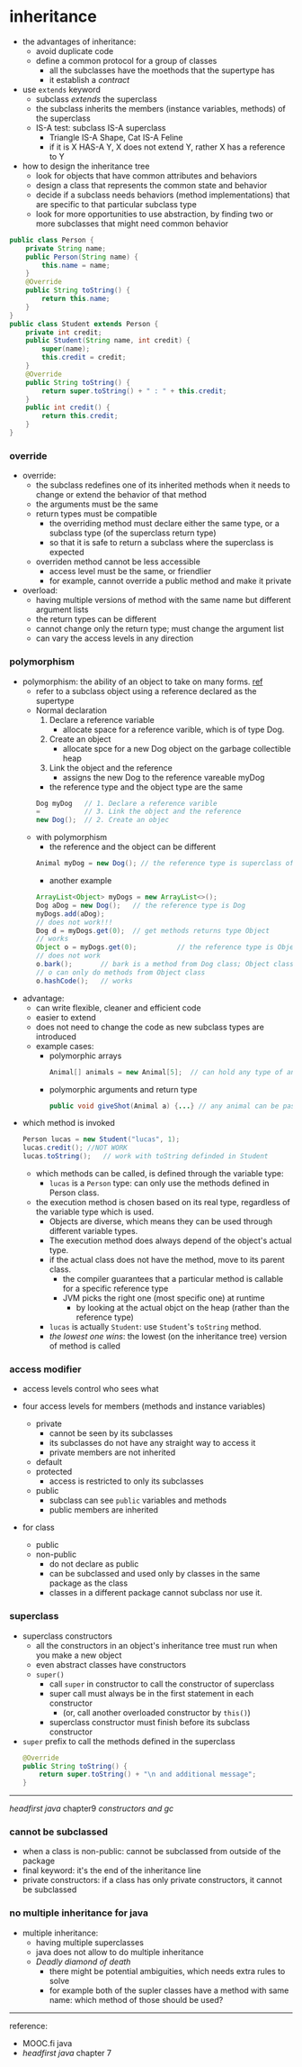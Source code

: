 # inheritance
* the advantages of inheritance:
    * avoid duplicate code
    * define a common protocol for a group of classes
        * all the subclasses have the moethods that the supertype has
        * it establish a *contract*
* use `extends` keyword
    * subclass *extends* the superclass
    * the subclass inherits the members (instance variables, methods) of the superclass
    * IS-A test: subclass IS-A superclass
        * Triangle IS-A Shape, Cat IS-A Feline
        * if it is X HAS-A Y, X does not extend Y, rather X has a reference to Y
* how to design the inheritance tree
    * look for objects that have common attributes and behaviors
    * design a class that represents the common state and behavior
    * decide if a subclass needs behaviors (method implementations) that are specific to that particular subclass type
    * look for more opportunities to use abstraction, by finding two or more subclasses that might need common behavior

```java
public class Person {
    private String name;
    public Person(String name) {
        this.name = name;
    }
    @Override
    public String toString() {
        return this.name;
    }
}
public class Student extends Person {
    private int credit;
    public Student(String name, int credit) {
        super(name);
        this.credit = credit;
    }
    @Override
    public String toString() {
        return super.toString() + " : " + this.credit;
    }
    public int credit() {
        return this.credit;
    }
}
```

### override 
* override:
    * the subclass redefines one of its inherited methods when it needs to change or extend the behavior of that method
    * the arguments must be the same
    * return types must be compatible
        * the overriding method must declare either the same type, or a subclass type (of the superclass return type)
        * so that it is safe to return a subclass where the superclass is expected
    * overriden method cannot be less accessible
        * access level must be the same, or friendlier
        * for example, cannot override a public method and make it private
* overload:
    * having multiple versions of method with the same name but different argument lists
    * the return types can be different
    * cannot change only the return type; must change the argument list
    * can vary the access levels in any direction

### polymorphism
* polymorphism: the ability of an object to take on many forms. [ref](https://www.tutorialspoint.com/java/java_polymorphism.htm)
    * refer to a subclass object using a reference declared as the supertype
    * Normal declaration
        1. Declare a reference variable
            * allocate space for a reference varible, which is of type Dog.
        2. Create an object
            * allocate spce for a new Dog object on the garbage collectible heap
        3. Link the object and the reference
            * assigns the new Dog to the reference vareable myDog
        * the reference type and the object type are the same
        ```java
        Dog myDog   // 1. Declare a reference varible
        =           // 3. Link the object and the reference
        new Dog();  // 2. Create an objec
        ```
    * with polymorphism
        * the reference and the object can be different
        ```java
        Animal myDog = new Dog(); // the reference type is superclass of the objecttype
        ```
        * another example
        ```java
        ArrayList<Object> myDogs = new ArrayList<>();
        Dog aDog = new Dog();   // the reference type is Dog
        myDogs.add(aDog);       
        // does not work!!!
        Dog d = myDogs.get(0);  // get methods returns type Object
        // works
        Object o = myDogs.get(0);          // the reference type is Object
        // does not work
        o.bark();       // bark is a method from Dog class; Object class doe not have it
        // o can only do methods from Object class
        o.hashCode();   // works
        ```
* advantage:
    * can write flexible, cleaner and efficient code
    * easier to extend
    * does not need to change the code as new subclass types are introduced
    * example cases:
        * polymorphic arrays
            ```java
            Animal[] animals = new Animal[5];  // can hold any type of animal
            ```
        * polymorphic arguments and return type
            ```java
            public void giveShot(Animal a) {...} // any animal can be passed as parameter
            ```
* which method is invoked
    ```java
    Person lucas = new Student("lucas", 1);
    lucas.credit(); //NOT WORK
    lucas.toString();   // work with toString definded in Student
    ```
    * which methods can be called, is defined through the variable type:
        * `lucas` is a `Person` type: can only use the methods defined in Person class.
    * the execution method is chosen based on its real type, regardless of the variable type which is used.
        * Objects are diverse, which means they can be used through different variable types.
        * The execution method does always depend of the object's actual type.
        * if the actual class does not have the method, move to its parent class.
            * the compiler guarantees that a particular method is callable for a specific reference type
            * JVM picks the right one (most specific one) at runtime
                * by looking at the actual objct on the heap (rather than the reference type)
        * `lucas` is actually `Student`: use `Student`'s `toString` method.
        * *the lowest one wins*: the lowest (on the inheritance tree) version of method is called

### access modifier
* access levels control who sees what
* four access levels for members (methods and instance variables)
    * private
        * cannot be seen by its subclasses
        * its subclasses do not have any straight way to access it
        * private members are not inherited
    * default
    * protected
        * access is restricted to only its subclasses
    * public
        * subclass can see `public` variables and methods
        * public members are inherited

* for class
    * public
    * non-public
        * do not declare as public
        * can be subclassed and used only by classes in the same package as the class
        * classes in a different package cannot subclass nor use it.


### superclass
* superclass constructors
    * all the constructors in an object's inheritance tree must run when you make a new object
    * even abstract classes have constructors
    * `super()`
        * call `super` in constructor to call the constructor of superclass
        * super call must always be in the first statement in each constructor
            * (or, call another overloaded constructor by `this()`)
        * superclass constructor must finish before its subclass constructor
* `super` prefix to call the methods defined in the superclass
    ```java
    @Override
    public String toString() {
        return super.toString() + "\n and additional message";
    }
    ```


---
*headfirst java* chapter9 *constructors and gc*


### cannot be subclassed
* when a class is non-public: cannot be subclassed from outside of the package
* final keyword: it's the end of the inheritance line
* private constructors: if a class has only private constructors, it cannot be subclassed


### no multiple inheritance for java
* multiple inheritance:
    * having multiple superclasses
    * java does not allow to do multiple inheritance
    * *Deadly diamond of death*
        * there might be potential ambiguities, which needs extra rules to solve
        * for example both of the supler classes have a method with same name: which method of those should be used?
----
reference:
* MOOC.fi java
* *headfirst java* chapter 7

